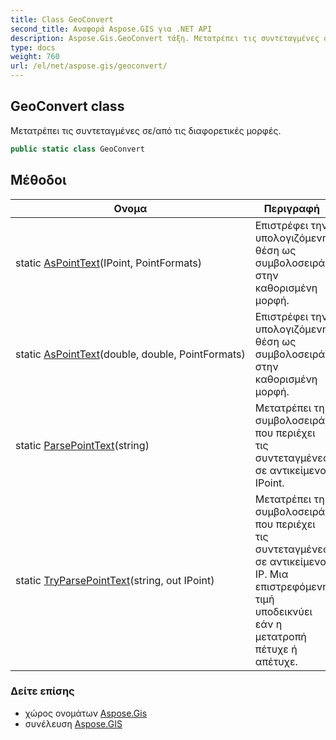 ```yaml
---
title: Class GeoConvert
second_title: Αναφορά Aspose.GIS για .NET API
description: Aspose.Gis.GeoConvert τάξη. Μετατρέπει τις συντεταγμένες σε/από τις διαφορετικές μορφές.
type: docs
weight: 760
url: /el/net/aspose.gis/geoconvert/
---
```

## GeoConvert class

Μετατρέπει τις συντεταγμένες σε/από τις διαφορετικές μορφές.

```csharp
public static class GeoConvert
```

## Μέθοδοι

| Ονομα | Περιγραφή |
| --- | --- |
| static [AsPointText](../../aspose.gis/geoconvert/aspointtext/#aspointtext)(IPoint, PointFormats) | Επιστρέφει την υπολογιζόμενη θέση ως συμβολοσειρά στην καθορισμένη μορφή. |
| static [AsPointText](../../aspose.gis/geoconvert/aspointtext/#aspointtext_1)(double, double, PointFormats) | Επιστρέφει την υπολογιζόμενη θέση ως συμβολοσειρά στην καθορισμένη μορφή. |
| static [ParsePointText](../../aspose.gis/geoconvert/parsepointtext/)(string) | Μετατρέπει τη συμβολοσειρά που περιέχει τις συντεταγμένες σε αντικείμενο IPoint. |
| static [TryParsePointText](../../aspose.gis/geoconvert/tryparsepointtext/)(string, out IPoint) | Μετατρέπει τη συμβολοσειρά που περιέχει τις συντεταγμένες σε αντικείμενο IP. Μια επιστρεφόμενη τιμή υποδεικνύει εάν η μετατροπή πέτυχε ή απέτυχε. |

### Δείτε επίσης

* χώρος ονομάτων [Aspose.Gis](../../aspose.gis/)
* συνέλευση [Aspose.GIS](../../)


